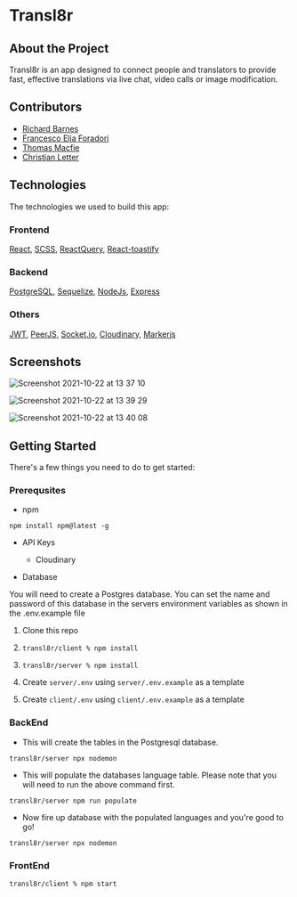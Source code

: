 # Transl8r

## About the Project

Transl8r is an app designed to connect people and translators to provide fast, effective translations via live chat, video calls or image modification.

## Contributors

- [Richard Barnes](https://www.linkedin.com/in/richard-barnes-cmgr/)
- [Francesco Elia Foradori](https://www.linkedin.com/in/francesco-elia-foradori/)
- [Thomas Macfie](https://www.linkedin.com/in/tom-macfie-bb4832175/)
- [Christian Letter](www.linkedin.com/in/christian-letter)

## Technologies

The technologies we used to build this app:

### Frontend

[React](https://reactjs.org/), [SCSS](https://sass-lang.com/documentation), [ReactQuery](https://react-query.tanstack.com/), [React-toastify](https://fkhadra.github.io/react-toastify/introduction)

### Backend

[PostgreSQL](https://www.postgresql.org/), [Sequelize](https://sequelize.org/), [NodeJs](https://nodejs.org/en/), [Express](http://expressjs.com/)

### Others

[JWT](https://jwt.io/), [PeerJS](https://peerjs.com/), [Socket.io](https://socket.io/), [Cloudinary](http://cloudinary.com/), [Markerjs](https://markerjs.com/products/markerjs/)

## Screenshots

![Screenshot 2021-10-22 at 13 37 10](https://user-images.githubusercontent.com/77243567/138455321-0d96dc69-3ac9-45f7-a14f-07732c9cfeea.png)

![Screenshot 2021-10-22 at 13 39 29](https://user-images.githubusercontent.com/77243567/138455353-07c80739-b138-4af5-b0f1-338b5d94895e.png)

![Screenshot 2021-10-22 at 13 40 08](https://user-images.githubusercontent.com/77243567/138455378-0cb33c8b-d93e-4f69-a68f-5744ceb52141.png)

## Getting Started

There's a few things you need to do to get started:

### Prerequsites

- npm

```
npm install npm@latest -g
```

- API Keys

  - Cloudinary

- Database

You will need to create a Postgres database. You can set the name and password of this database in the servers environment variables as shown in the .env.example file

1. Clone this repo

2. `transl8r/client % npm install`

3. `transl8r/server % npm install`

4. Create `server/.env` using `server/.env.example` as a template

5. Create `client/.env` using `client/.env.example` as a template

### BackEnd

- This will create the tables in the Postgresql database.

```
transl8r/server npx nodemon
```

- This will populate the databases language table. Please note that you will need to run the above command first.

```
transl8r/server npm run populate
```

- Now fire up database with the populated languages and you're good to go!

```
transl8r/server npx nodemon
```

### FrontEnd

```
transl8r/client % npm start
```
